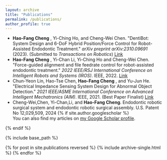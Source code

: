 ```yaml
---
layout: archive
title: "Publications"
permalink: /publications/
author_profile: true
---
```

- **Hao-Fang Cheng** , Yi-Ching Ho, and Cheng-Wei Chen. "DentiBot: System Design and 6-DoF Hybrid Position/Force Control for Robot-Assisted Endodontic Treatment." *arXiv preprint arXiv:2310.09691* (2023). (Submitted to *Transactions on Robotics*) [Link](https://arxiv.org/pdf/2310.09691) 
- **Hao-Fang Cheng** , Yi-Chan Li, Yi-Ching Ho and Cheng-Wei Chen. "Force-guided alignment and file feedrate control for robot-assisted endodontic treatment." *2022 IEEE/RSJ International Conference on Intelligent Robots and Systems (IROS)*. IEEE, 2022. [Link](https://ieeexplore.ieee.org/stamp/stamp.jsp?tp=&arnumber=9981393) 
- Chun-Yeon Lin, Hao-Tse Chen, **Hao-Fang Cheng** , and Yu-Jun He. "Electrical Impedance Sensing System Design for Abnormal Object Detection." *2021 IEEE/ASME International Conference on Advanced Intelligent Mechatronics (AIM)*. IEEE, 2021. (Best Paper Finalist) [Link](https://ieeexplore.ieee.org/stamp/stamp.jsp?tp=&arnumber=9517604)
- Cheng-Wei,Chen, Yi-Chan,Li, and **Hao-Fang Cheng**. Endodontic robotic surgical system and endodontic robotic surgical assembly. U.S. Patent No 12,029,509, 2024
{% if site.author.googlescholar %}
  <div class="wordwrap">You can also find my articles on <a href="{{site.author.googlescholar}}">my Google Scholar profile</a>.</div>
{% endif %}

{% include base_path %}

{% for post in site.publications reversed %}
  {% include archive-single.html %}
{% endfor %}
